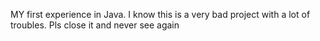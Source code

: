 MY first experience in Java. I know this is a very bad project with a lot of troubles. Pls close it and never see again